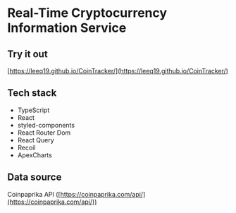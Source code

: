 # Real-Time Cryptocurrency Information Service

## Try it out

[https://leeq19.github.io/CoinTracker/](https://leeq19.github.io/CoinTracker/)


## Tech stack

+ TypeScript
+ React
+ styled-components
+ React Router Dom
+ React Query
+ Recoil
+ ApexCharts


## Data source
Coinpaprika API ([https://coinpaprika.com/api/](https://coinpaprika.com/api/))
